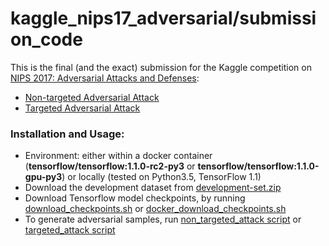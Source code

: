 # kaggle_nips17_adversarial/submission_code

This is the final (and the exact) submission for the Kaggle competition on [NIPS 2017: Adversarial Attacks and Defenses](https://github.com/tensorflow/cleverhans/tree/master/examples/nips17_adversarial_competition):
* [Non-targeted Adversarial Attack](https://www.kaggle.com/c/nips-2017-non-targeted-adversarial-attack) 
* [Targeted Adversarial Attack](https://www.kaggle.com/c/nips-2017-targeted-adversarial-attack)  

### Installation and Usage:
* Environment: either within a docker container (**tensorflow/tensorflow:1.1.0-rc2-py3** or **tensorflow/tensorflow:1.1.0-gpu-py3**) or locally (tested on Python3.5,  TensorFlow 1.1)
* Download the development dataset from [development-set.zip](https://www.kaggle.com/google-brain/nips-2017-adversarial-learning-development-set/downloads/nips-2017-adversarial-learning-development-set.zip)
* Download Tensorflow model checkpoints, by running [download_checkpoints.sh](https://github.com/huschen/kaggle_nips17_adversarial/blob/master/ckpts/download_checkpoints.sh) or [docker_download_checkpoints.sh](https://github.com/huschen/kaggle_nips17_adversarial/blob/master/ckpts/docker_download_checkpoints.sh)
* To generate adversarial samples, run [non_targeted_attack script](https://github.com/huschen/kaggle_nips17_adversarial/tree/master/submission_code/non_targeted) or [targeted_attack script](https://github.com/huschen/kaggle_nips17_adversarial/tree/master/submission_code/targeted)
